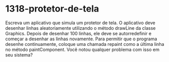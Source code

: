 # 1318-protetor-de-tela
Escreva um aplicativo que simula um protetor de tela. O aplicativo deve desenhar linhas aleatoriamente utilizando o método drawLine da classe Graphics.
Depois de desenhar 100 linhas, ele deve se autorredefinir e começar a desenhar as linhas
novamente. Para permitir que o programa desenhe continuamente, coloque uma chamada repaint como a última linha no método
paintComponent. Você notou qualquer problema com isso em seu sistema?
